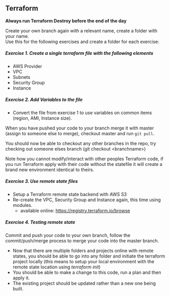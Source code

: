 
## Terraform 

**Always run Terraform Destroy before the end of the day**

Create your own branch again with a relevant name, create a folder with your name.  
Use this for the following exercises and create a folder for each exercise:

##### Exercise	1. Create a single terraform file with the following elements
  * AWS Provider
  * VPC
  * Subnets
  * Security Group
  * Instance
    
##### Exercise	2. Add Variables to the file
 
* Convert the file from exercise 1 to use variables on common items (region, AMI, Instance size).

When you have pushed your code to your branch merge it with master (assign to someone else to merge), checkout master and run `git pull`.	

You should now be able to checkout any other branches in the repo, try checking out someone elses branch (git checkout \<branchname\>)
		
Note how you cannot modify/interact with other peoples Terraform code, if you run Terraform apply with their code without the statefile it will create a brand new environment identical to theirs.
	
##### Exercise	3. Use remote state files

  * Setup a Terraform remote state backend with AWS S3
  * Re-create the VPC, Security Group and Instance again, this time using modules.
    * available online: https://registry.terraform.io/browse

##### Exercise	4. Testing remote state

Commit and push your code to your own branch, follow the commit/push/merge process to merge your code into the master branch.
  * Now that there are multiple folders and projects online with remote states, you should be able to go into any folder and initiate the terraform project locally (this means to setup your local environment with the remote state location using *terraform init*)
  * You should be able to make a change to this code, run a plan and then apply it.
  * The existing project should be updated rather than a new one being built.
